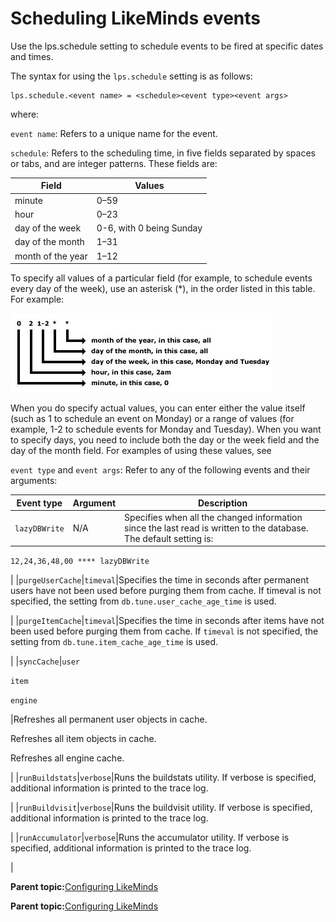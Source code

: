 # Scheduling LikeMinds events 

Use the lps.schedule setting to schedule events to be fired at specific dates and times.

The syntax for using the `lps.schedule` setting is as follows:

```
lps.schedule.<event name> = <schedule><event type><event args>
```

where:

`event name`: Refers to a unique name for the event.

`schedule`: Refers to the scheduling time, in five fields separated by spaces or tabs, and are integer patterns. These fields are:

|Field|Values|
|-----|------|
|minute|0–59|
|hour|0–23|
|day of the week|0-6, with 0 being Sunday|
|day of the month|1–31|
|month of the year|1–12|

To specify all values of a particular field \(for example, to schedule events every day of the week\), use an asterisk \(\*\), in the order listed in this table. For example:

![Times](../images/time1.jpg)

When you do specify actual values, you can enter either the value itself \(such as 1 to schedule an event on Monday\) or a range of values \(for example, 1-2 to schedule events for Monday and Tuesday\). When you want to specify days, you need to include both the day or the week field and the day of the month field. For examples of using these values, see

`event type` and `event args`: Refer to any of the following events and their arguments:

|Event type|Argument|Description|
|----------|--------|-----------|
|`lazyDBWrite`|N/A|Specifies when all the changed information since the last read is written to the database. The default setting is:

 `12,24,36,48,00 **** lazyDBWrite`

|
|`purgeUserCache`|`timeval`|Specifies the time in seconds after permanent users have not been used before purging them from cache. If timeval is not specified, the setting from `db.tune.user_cache_age_time` is used.

|
|`purgeItemCache`|`timeval`|Specifies the time in seconds after items have not been used before purging them from cache. If `timeval` is not specified, the setting from `db.tune.item_cache_age_time` is used.

|
|`syncCache`|`user`

 `item`

 `engine`

|Refreshes all permanent user objects in cache.

 Refreshes all item objects in cache.

 Refreshes all engine cache.

|
|`runBuildstats`|`verbose`|Runs the buildstats utility. If verbose is specified, additional information is printed to the trace log.

|
|`runBuildvisit`|`verbose`|Runs the buildvisit utility. If verbose is specified, additional information is printed to the trace log.

|
|`runAccumulator`|`verbose`|Runs the accumulator utility. If verbose is specified, additional information is printed to the trace log.

|

**Parent topic:**[Configuring LikeMinds ](../pzn/pzn_configure_likemind_servers.md)

**Parent topic:**[Configuring LikeMinds ](../pzn/pzn_configure_likemind_servers.md)

